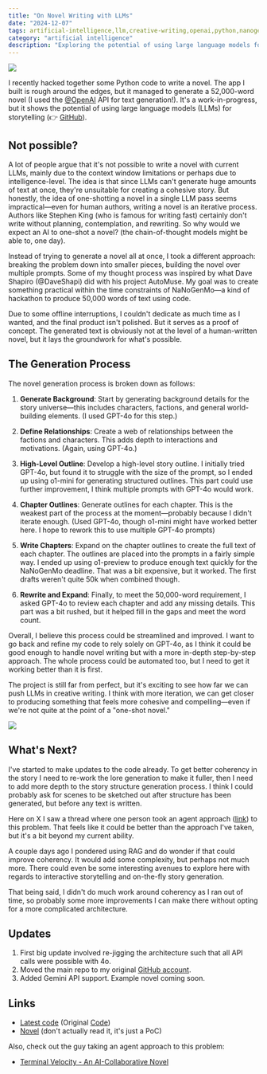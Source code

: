 ```yaml
---
title: "On Novel Writing with LLMs"
date: "2024-12-07"
tags: artificial-intelligence,llm,creative-writing,openai,python,nanogenmo
category: "artificial intelligence"
description: "Exploring the potential of using large language models for novel writing through a practical Python implementation"
---
```



![](/images/header_image.jpeg)

I recently hacked together some Python code to write a novel. The app I built is rough around the edges, but it managed to generate a 52,000-word novel (I used the [@OpenAI](https://x.com/@OpenAI) API for text generation!). It's a work-in-progress, but it shows the potential of using large language models (LLMs) for storytelling (👉 [GitHub](https://github.com/EdwardAThomson/NovelWriter)).

## Not possible?

A lot of people argue that it's not possible to write a novel with current LLMs, mainly due to the context window limitations or perhaps due to intelligence-level. The idea is that since LLMs can't generate huge amounts of text at once, they're unsuitable for creating a cohesive story. But honestly, the idea of one-shotting a novel in a single LLM pass seems impractical—even for human authors, writing a novel is an iterative process. Authors like Stephen King (who is famous for writing fast) certainly don't write without planning, contemplation, and rewriting. So why would we expect an AI to one-shot a novel? (the chain-of-thought models might be able to, one day).

Instead of trying to generate a novel all at once, I took a different approach: breaking the problem down into smaller pieces, building the novel over multiple prompts. Some of my thought process was inspired by what Dave Shapiro (@DaveShapi) did with his project AutoMuse. My goal was to create something practical within the time constraints of NaNoGenMo—a kind of hackathon to produce 50,000 words of text using code.

Due to some offline interruptions, I couldn't dedicate as much time as I wanted, and the final product isn't polished. But it serves as a proof of concept. The generated text is obviously not at the level of a human-written novel, but it lays the groundwork for what's possible.

## The Generation Process

The novel generation process is broken down as follows:

1. **Generate Background**: Start by generating background details for the story universe—this includes characters, factions, and general world-building elements. (I used GPT-4o for this step.)

2. **Define Relationships**: Create a web of relationships between the factions and characters. This adds depth to interactions and motivations. (Again, using GPT-4o.)

3. **High-Level Outline**: Develop a high-level story outline. I initially tried GPT-4o, but found it to struggle with the size of the prompt, so I ended up using o1-mini for generating structured outlines. This part could use further improvement, I think multiple prompts with GPT-4o would work.

4. **Chapter Outlines**: Generate outlines for each chapter. This is the weakest part of the process at the moment—probably because I didn't iterate enough. (Used GPT-4o, though o1-mini might have worked better here. I hope to rework this to use multiple GPT-4o prompts)

5. **Write Chapters**: Expand on the chapter outlines to create the full text of each chapter. The outlines are placed into the prompts in a fairly simple way. I ended up using o1-preview to produce enough text quickly for the NaNoGenMo deadline. That was a bit expensive, but it worked. The first drafts weren't quite 50k when combined though.

6. **Rewrite and Expand**: Finally, to meet the 50,000-word requirement, I asked GPT-4o to review each chapter and add any missing details. This part was a bit rushed, but it helped fill in the gaps and meet the word count.

Overall, I believe this process could be streamlined and improved. I want to go back and refine my code to rely solely on GPT-4o, as I think it could be good enough to handle novel writing but with a more in-depth step-by-step approach. The whole process could be automated too, but I need to get it working better than it is first.

The project is still far from perfect, but it's exciting to see how far we can push LLMs in creative writing. I think with more iteration, we can get closer to producing something that feels more cohesive and compelling—even if we're not quite at the point of a "one-shot novel."

![](/images/image_1.png)

## What's Next?

I've started to make updates to the code already. To get better coherency in the story I need to re-work the lore generation to make it fuller, then I need to add more depth to the story structure generation process. I think I could probably ask for scenes to be sketched out after structure has been generated, but before any text is written.

Here on X I saw a thread where one person took an agent approach ([link](https://x.com/venturetwins/status/1859298925930479998)) to this problem. That feels like it could be better than the approach I've taken, but it's a bit beyond my current ability.

A couple days ago I pondered using RAG and do wonder if that could improve coherency. It would add some complexity, but perhaps not much more. There could even be some interesting avenues to explore here with regards to interactive storytelling and on-the-fly story generation.

That being said, I didn't do much work around coherency as I ran out of time, so probably some more improvements I can make there without opting for a more complicated architecture.

## Updates

1. First big update involved re-jigging the architecture such that all API calls were possible with 4o.
2. Moved the main repo to my original [GitHub account](https://github.com/EdwardAThomson/NovelWriter).
3. Added Gemini API support. Example novel coming soon.

## Links

* [Latest code](https://github.com/EdwardAThomson/NovelWriter) (Original [Code](https://github.com/edthomson/NovelWriter))
* [Novel](https://github.com/edthomson/NovelWriter/blob/main/combined_novel.md) (don't actually read it, it's just a PoC)

Also, check out the guy taking an agent approach to this problem:

* [Terminal Velocity - An AI-Collaborative Novel](https://github.com/Lesterpaintstheworld/terminal-velocity) 